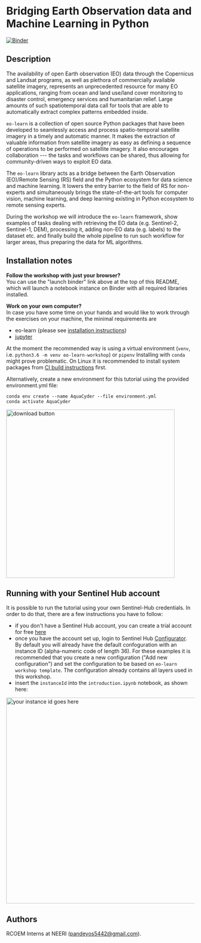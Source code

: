 # Bridging Earth Observation data and Machine Learning in Python

 [![Binder](https://mybinder.org/badge_logo.svg)](https://mybinder.org/v2/gh/cyder-water-extraction/NEERI_AquaCyder/master)




## Description


The availability of open Earth observation (EO) data through the Copernicus and Landsat programs, as well as plethora of commercially available satellite imagery, represents an unprecedented resource for many EO applications, ranging from ocean and land use/land cover monitoring to disaster control, emergency services and humanitarian relief. Large amounts of such spatiotemporal data call for tools that are able to automatically extract complex patterns embedded inside.

`eo-learn` is a collection of open source Python packages that have been developed to seamlessly access and process spatio-temporal satellite imagery in a timely and automatic manner. It makes the extraction of valuable information from satellite imagery as easy as defining a sequence of operations to be performed on satellite imagery. It also encourages collaboration --- the tasks and workflows can be shared, thus allowing for community-driven ways to exploit EO data.

The `eo-learn` library acts as a bridge between the Earth Observation (EO)/Remote Sensing (RS) field and the Python ecosystem for data science and machine learning. It lowers the entry barrier to the field of RS for non-experts and simultaneously brings the state-of-the-art tools for computer vision, machine learning, and deep learning existing in Python ecosystem to remote sensing experts.

During the workshop we will introduce the `eo-learn` framework, show examples of tasks dealing with retrieving the EO data (e.g. Sentinel-2, Sentinel-1, DEM), processing it, adding non-EO data (e.g. labels) to the dataset etc. and finally build the whole pipeline to run such workflow for larger areas, thus preparing the data for ML algorithms.


## Installation notes


**Follow the workshop with just your browser?**   
You can use the "launch binder" link above at the top of this README, which will launch a notebook instance on Binder with all required libraries installed.


**Work on your own computer?**  
In case you have some time on your hands and would like to work through the exercises on your machine, the minimal requirements are
+ eo-learn (please see [installation instructions](https://eo-learn.readthedocs.io/en/latest/install.html))
+ [jupyter](https://jupyter.org/install)

At the moment the recommended way is using a virtual environment (`venv`, i.e. `python3.6 -m venv eo-learn-workshop`) or `pipenv` Installing with `conda` might prove problematic. On Linux it is recommended to install system packages from  [CI build instructions](https://github.com/sentinel-hub/eo-learn/blob/master/.travis.yml#L12) first.

Alternatively, create a new environment for this tutorial using the provided environment.yml file:

```
conda env create --name AquaCyder --file environment.yml
conda activate AquaCyder
```




<img src="images/download-button.png" alt="download button" width="450">


## Running with your Sentinel Hub account


It is possible to run the tutorial using your own Sentinel-Hub credentials. In order to do that, there are a few instructions you have to follow:

* if you don't have a Sentinel Hub account, you can create a trial account for free [here](https://www.sentinel-hub.com/trial)
* once you have the account set up, login to Sentinel Hub [Configurator](https://apps.sentinel-hub.com/configurator/). By default you will already have the default confoguration with an instance ID (alpha-numeric code of length 36). For these examples it is recommended that you create a new configuration ("Add new configuration") and set the configuration to be based on `eo-learn workshop template`. The configuration already contains all layers used in this workshop. 
* insert the `instanceId` into the `introduction.ipynb` notebook, as shown here:
<img src="images/instance_id.png" alt="your instance id goes here" width="550">

## Authors

RCOEM Interns at NEERI (<pandeyos5442@gmail.com>).
